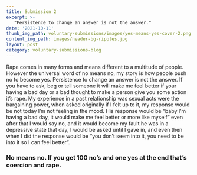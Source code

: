```yaml
---
title: Submission 2
excerpt: >-
   "Persistence to change an answer is not the answer." 
date: '2021-10-11'
thumb_img_path: voluntary-submissions/images/yes-means-yes-cover-2.png
content_img_path: images/header-bg-ripples.jpg
layout: post
category: voluntary-submissions-blog
---
```

Rape comes in many forms and means different to a multitude of people. However the universal word of no means no, my story is how people push no to become yes. Persistence to change an answer is not the answer. If you have to ask, beg or tell someone it will make me feel better if your having a bad day or a bad thought to make a person give you some action it’s rape. My experience in a past relationship was sexual acts were the bargaining power, when asked originally if I felt up to it, my response would be not today I’m not feeling in the mood. His response would be “baby I’m having a bad day, it would make me feel better or more like myself” even after that I would say no, and it would become my fault he was in a depressive state that day, I would be asked until I gave in, and even then when I did the response would be “you don’t seem into it, you need to be into it so I can feel better”. 

### No means no. If you get 100 no’s and one yes at the end that’s coercion and rape.
